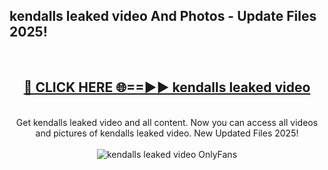<h2>kendalls leaked video And Photos - Update Files 2025!</h2>
<br>
<div align="center">
<h2><a href="https://betterlinks.top/A2PfLJ" rel="nofollow">🔴 CLICK HERE 🌐==►► kendalls leaked video</a></h2>
<br>
Get kendalls leaked video and all content. Now you can access all videos and pictures of kendalls leaked video. New Updated Files 2025!
<br>
<br>
<a href="https://betterlinks.top/A2PfLJ" rel="nofollow" data-target="animated-image.originalLink"><img src="https://i.imgur.com/dJHk4Zq.gif" alt="kendalls leaked video OnlyFans" style="max-width: 100%; display: inline-block;" data-target="animated-image.originalImage"></a>
</div>
<br>